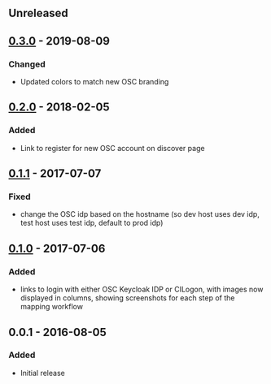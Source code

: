 ## Unreleased

## [0.3.0] - 2019-08-09
### Changed
- Updated colors to match new OSC branding

## [0.2.0] - 2018-02-05
### Added
- Link to register for new OSC account on discover page

## [0.1.1] - 2017-07-07
### Fixed
- change the OSC idp based on the hostname (so dev host uses dev idp, test host uses test idp, default to prod idp)

## [0.1.0] - 2017-07-06
### Added
- links to login with either OSC Keycloak IDP or CILogon, with images now displayed in columns, showing screenshots for each step of the mapping workflow

## 0.0.1 - 2016-08-05
### Added
- Initial release

[Unreleased]: https://github.com/OSC/ood_auth_discovery/compare/v0.3.0...HEAD
[0.3.0]: https://github.com/OSC/ood_auth_discovery/compare/v0.2.0...v0.3.0
[0.2.0]: https://github.com/OSC/ood_auth_discovery/compare/v0.1.1...v0.2.0
[0.1.1]: https://github.com/OSC/ood_auth_discovery/compare/v0.1.0...v0.1.1
[0.1.0]: https://github.com/OSC/ood_auth_discovery/compare/v0.0.1...v1.0.0
